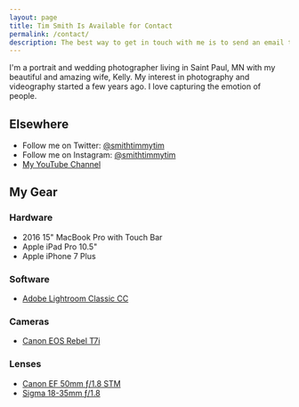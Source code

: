 ```yaml
---
layout: page
title: Tim Smith Is Available for Contact
permalink: /contact/
description: The best way to get in touch with me is to send an email to <a href="mailto:smith@ttimsmith.com?subject=I need a photographer!">smith@ttimsmith.com</a>
---
```


I'm a portrait and wedding photographer living in Saint Paul, MN with my beautiful and amazing wife, Kelly. My interest in photography and videography started a few years ago. I love capturing the emotion of people.

## Elsewhere

- Follow me on Twitter: [@smithtimmytim](https://twitter.com/smithtimmytim)
- Follow me on Instagram: [@smithtimmytim](https://www.instagram.com/smithtimmytim/)
- [My YouTube Channel](https://www.youtube.com/smithtimmytim)

## My Gear

### Hardware

- 2016 15" MacBook Pro with Touch Bar
- Apple iPad Pro 10.5"
- Apple iPhone 7 Plus

### Software

- [Adobe Lightroom Classic CC](https://www.adobe.com/products/photoshop-lightroom-classic.html)

### Cameras

- [Canon EOS Rebel T7i](http://amzn.to/2EWr3VV)

### Lenses

- [Canon EF 50mm ƒ/1.8 STM](http://amzn.to/2DnsHiR)
- [Sigma 18-35mm ƒ/1.8](http://amzn.to/2DlWGYu)
